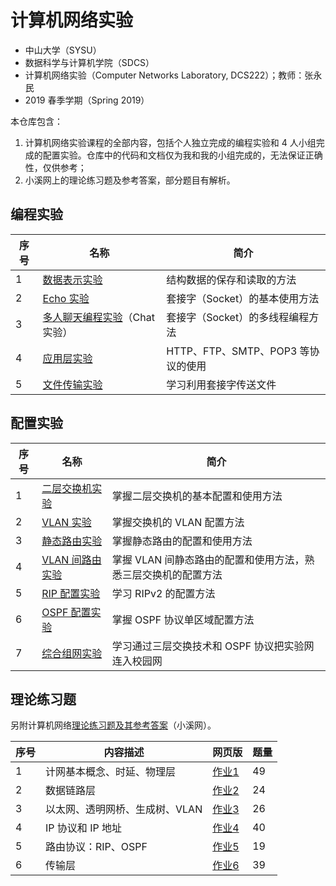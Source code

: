 # 计算机网络实验

*   中山大学（SYSU）
*   数据科学与计算机学院（SDCS）
*   计算机网络实验（Computer Networks Laboratory, DCS222）；教师：张永民
*   2019 春季学期（Spring 2019）



本仓库包含：

1.  计算机网络实验课程的全部内容，包括个人独立完成的编程实验和 4 人小组完成的配置实验。仓库中的代码和文档仅为我和我的小组完成的，无法保证正确性，仅供参考；
2.  小溪网上的理论练习题及参考答案，部分题目有解析。



## 编程实验

| 序号 | 名称                                                         | 简介                               |
| ---- | ------------------------------------------------------------ | ---------------------------------- |
| 1    | [数据表示实验](Programming_编程实验/Prog1_数据表示实验)      | 结构数据的保存和读取的方法         |
| 2    | [Echo 实验](Programming_编程实验/Prog2_Echo实验)             | 套接字（Socket）的基本使用方法     |
| 3    | [多人聊天编程实验](Programming_编程实验/Prog3_Chat实验)（Chat 实验） | 套接字（Socket）的多线程编程方法   |
| 4    | [应用层实验](Programming_编程实验/Prog4_应用层实验)          | HTTP、FTP、SMTP、POP3 等协议的使用 |
| 5    | [文件传输实验](Programming_编程实验/Prog5_文件传输实验)      | 学习利用套接字传送文件             |



## 配置实验

| 序号 | 名称                                                         | 简介                                                         |
| ---- | ------------------------------------------------------------ | ------------------------------------------------------------ |
| 1    | [二层交换机实验](Configuring_配置实验/Conf1_二层交换机实验)  | 掌握二层交换机的基本配置和使用方法                           |
| 2    | [VLAN 实验](Configuring_配置实验/Conf2_VLAN实验)             | 掌握交换机的 VLAN 配置方法                                   |
| 3    | [静态路由实验](Configuring_配置实验/Conf3_静态路由实验)      | 掌握静态路由的配置和使用方法                                 |
| 4    | [VLAN 间路由实验](Configuring_配置实验/Conf4_VLAN间路由实验) | 掌握 VLAN 间静态路由的配置和使用方法，熟悉三层交换机的配置方法 |
| 5    | [RIP 配置实验](Configuring_配置实验/Conf5_RIP配置实验)       | 学习 RIPv2 的配置方法                                        |
| 6    | [OSPF 配置实验](Configuring_配置实验/Conf6_OSPF配置实验)     | 掌握 OSPF 协议单区域配置方法                                 |
| 7    | [综合组网实验](Configuring_配置实验/Conf7_综合组网实验)      | 学习通过三层交换技术和 OSPF 协议把实验网连入校园网           |



## 理论练习题

另附计算机网络[理论练习题及其参考答案](计网理论练习题)（小溪网）。

| 序号             | 内容描述                       | 网页版                    | 题量 |
| ---------------- | ------------------------------ | ---- | ---- |
| 1 | 计网基本概念、时延、物理层     | [作业1](https://jed-z.github.io/computer-networking-lab/计网理论练习题/作业1.html) | 49   |
| 2 | 数据链路层                     | [作业2](https://jed-z.github.io/computer-networking-lab/计网理论练习题/作业2.html) | 24   |
| 3 | 以太网、透明网桥、生成树、VLAN | [作业3](https://jed-z.github.io/computer-networking-lab/计网理论练习题/作业3.html) | 26   |
| 4 | IP 协议和 IP 地址 | [作业4](https://jed-z.github.io/computer-networking-lab/计网理论练习题/作业4.html) | 40 |
| 5 | 路由协议：RIP、OSPF | [作业5](https://jed-z.github.io/computer-networking-lab/计网理论练习题/作业5.html) | 19 |
| 6 | 传输层 | [作业6](https://jed-z.github.io/computer-networking-lab/计网理论练习题/作业6.html) | 39 |

